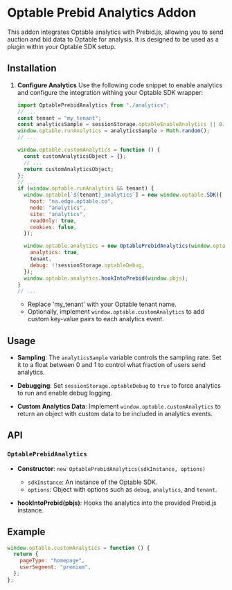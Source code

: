 # Optable Prebid Analytics Addon

This addon integrates Optable analytics with Prebid.js, allowing you to send auction and bid data to Optable for analysis. It is designed to be used as a plugin within your Optable SDK setup.

## Installation

1. **Configure Analytics**
   Use the following code snippet to enable analytics and configure the integration withing your Optable SDK wrapper:

   ```js
   import OptablePrebidAnalytics from "./analytics";
   // ...
   const tenant = "my_tenant";
   const analyticsSample = sessionStorage.optableEnableAnalytics || 0.1;
   window.optable.runAnalytics = analyticsSample > Math.random();
   // ...

   window.optable.customAnalytics = function () {
     const customAnalyticsObject = {};
     // ...
     return customAnalyticsObject;
   };
   // ...
   if (window.optable.runAnalytics && tenant) {
     window.optable[`${tenant}_analytics`] = new window.optable.SDK({
       host: "na.edge.optable.co",
       node: "analytics",
       site: "analytics",
       readOnly: true,
       cookies: false,
     });

     window.optable.analytics = new OptablePrebidAnalytics(window.optable[`${tenant}_analytics`], {
       analytics: true,
       tenant,
       debug: !!sessionStorage.optableDebug,
     });
     window.optable.analytics.hookIntoPrebid(window.pbjs);
   }
   // ...
   ```

   - Replace 'my_tenant' with your Optable tenant name.
   - Optionally, implement `window.optable.customAnalytics` to add custom key-value pairs to each analytics event.

## Usage

- **Sampling**:
  The `analyticsSample` variable controls the sampling rate. Set it to a float between 0 and 1 to control what fraction of users send analytics.

- **Debugging**:
  Set `sessionStorage.optableDebug` to `true` to force analytics to run and enable debug logging.

- **Custom Analytics Data**:
  Implement `window.optable.customAnalytics` to return an object with custom data to be included in analytics events.

## API

### `OptablePrebidAnalytics`

- **Constructor**:
  `new OptablePrebidAnalytics(sdkInstance, options)`
  - `sdkInstance`: An instance of the Optable SDK.
  - `options`: Object with options such as `debug`, `analytics`, and `tenant`.

- **hookIntoPrebid(pbjs)**:
  Hooks the analytics into the provided Prebid.js instance.

## Example

```js
window.optable.customAnalytics = function () {
  return {
    pageType: "homepage",
    userSegment: "premium",
  };
};
```
